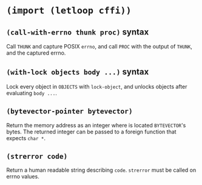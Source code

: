 # `(import (letloop cffi))`

## `(call-with-errno thunk proc)` syntax

Call `THUNK` and capture POSIX `errno`, and call `PROC` with the
output of `THUNK`, and the captured errno.

## `(with-lock objects body ...)` syntax

Lock every object in `OBJECTS` with `lock-object`, and unlocks objects
after evaluating `body ...`.

## `(bytevector-pointer bytevector)`

Return the memory address as an integer where is located
`BYTEVECTOR`'s bytes. The returned integer can be passed to a foreign
function that expects `char *`.

## `(strerror code)`

Return a human readable string describing `code`. `strerror` must be
called on errno values.
